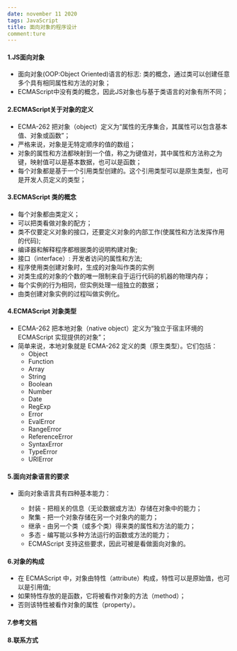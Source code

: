 ```yaml
---
date: november 11 2020
tags: JavaScript
title: 面向对象的程序设计
comment:ture
---
```


#### 1.JS面向对象

+ 面向对象(OOP:Object Oriented)语言的标志: 类的概念，通过类可以创建任意多个具有相同属性和方法的对象；
+ ECMAScript中没有类的概念，因此JS对象也与基于类语言的对象有所不同；

#### 2.ECMAScript关于对象的定义

+ ECMA-262 把对象（object）定义为“属性的无序集合，其属性可以包含基本值、对象或函数”；
+ 严格来说，对象是无特定顺序的值的数组；
+ 对象的属性和方法都映射到一个值，称之为键值对，其中属性和方法称之为键，映射值可以是基本数据，也可以是函数；
+ 每个对象都是基于一个引用类型创建的。这个引用类型可以是原生类型，也可是开发人员定义的类型； 

#### 3.ECMAScript 类的概念

+ 每个对象都由类定义；
+ 可以把类看做对象的配方；
+ 类不仅要定义对象的接口，还要定义对象的内部工作(使属性和方法发挥作用的代码);
+ 编译器和解释程序都根据类的说明构建对象;
+ 接口（interface）: 开发者访问的属性和方法;
+ 程序使用类创建对象时，生成的对象叫作类的实例
+ 对类生成的对象的个数的唯一限制来自于运行代码的机器的物理内存；
+ 每个实例的行为相同，但实例处理一组独立的数据；
+ 由类创建对象实例的过程叫做实例化。

#### 4.ECMAScript 对象类型

+ ECMA-262 把本地对象（native object）定义为“独立于宿主环境的 ECMAScript 实现提供的对象”；
+ 简单来说，本地对象就是 ECMA-262 定义的类（原生类型）。它们包括：
	+ Object
	+ Function
	+ Array
	+ String
	+ Boolean
	+ Number
	+ Date
	+ RegExp
	+ Error
	+ EvalError
	+ RangeError
	+ ReferenceError
	+ SyntaxError
	+ TypeError
	+ URIError

#### 5.面向对象语言的要求

+ 面向对象语言具有四种基本能力：

	+ 封装 - 把相关的信息（无论数据或方法）存储在对象中的能力；
	+ 聚集 - 把一个对象存储在另一个对象内的能力；
	+ 继承 - 由另一个类（或多个类）得来类的属性和方法的能力；
	+ 多态 - 编写能以多种方法运行的函数或方法的能力；
	+ ECMAScript 支持这些要求，因此可被是看做面向对象的。
	
#### 6.对象的构成

+ 在 ECMAScript 中，对象由特性（attribute）构成，特性可以是原始值，也可以是引用值;
+ 如果特性存放的是函数，它将被看作对象的方法（method）；
+ 否则该特性被看作对象的属性（property）。

#### 7.参考文档

#### 8.联系方式